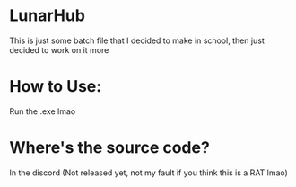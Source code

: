 # LunarHub
This is just some batch file that I decided to make in school, then just decided to work on it more

# How to Use:
Run the .exe lmao

# Where's the source code?
In the discord (Not released yet, not my fault if you think this is a RAT lmao)
